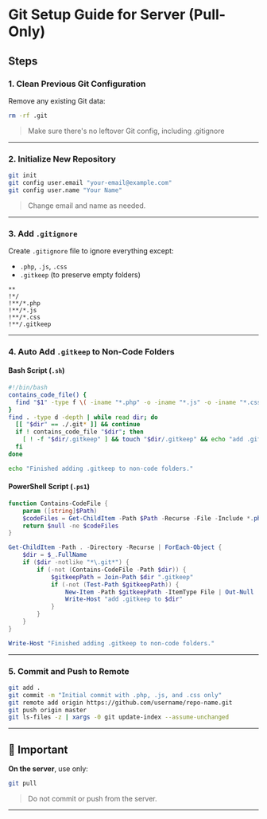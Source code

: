 # Git Setup Guide for Server (Pull-Only)


##  Steps

### 1. Clean Previous Git Configuration

Remove any existing Git data:

```bash
rm -rf .git
```

> Make sure there's no leftover Git config, including .gitignore

---

### 2. Initialize New Repository

```bash
git init
git config user.email "your-email@example.com"
git config user.name "Your Name"
```

> Change email and name as needed.

---

### 3. Add `.gitignore`

Create `.gitignore` file to ignore everything except:

- `.php`, `.js`, `.css`
- `.gitkeep` (to preserve empty folders)

```
**
!*/
!**/*.php
!**/*.js
!**/*.css
!**/.gitkeep
```

---

### 4. Auto Add `.gitkeep` to Non-Code Folders

#### Bash Script (`.sh`)

```bash
#!/bin/bash
contains_code_file() {
  find "$1" -type f \( -iname "*.php" -o -iname "*.js" -o -iname "*.css" \) | grep -q .
}
find . -type d -depth | while read dir; do
  [[ "$dir" == ./.git* ]] && continue
  if ! contains_code_file "$dir"; then
    [ ! -f "$dir/.gitkeep" ] && touch "$dir/.gitkeep" && echo "add .gitkeep to $dir"
  fi
done

echo "Finished adding .gitkeep to non-code folders."
```

#### PowerShell Script (`.ps1`)

```powershell
function Contains-CodeFile {
    param ([string]$Path)
    $codeFiles = Get-ChildItem -Path $Path -Recurse -File -Include *.php,*.js,*.css
    return $null -ne $codeFiles
}

Get-ChildItem -Path . -Directory -Recurse | ForEach-Object {
    $dir = $_.FullName
    if ($dir -notlike "*\.git*") {
        if (-not (Contains-CodeFile -Path $dir)) {
            $gitkeepPath = Join-Path $dir ".gitkeep"
            if (-not (Test-Path $gitkeepPath)) {
                New-Item -Path $gitkeepPath -ItemType File | Out-Null
                Write-Host "add .gitkeep to $dir"
            }
        }
    }
}

Write-Host "Finished adding .gitkeep to non-code folders."
```

---

### 5. Commit and Push to Remote

```bash
git add .
git commit -m "Initial commit with .php, .js, and .css only"
git remote add origin https://github.com/username/repo-name.git
git push origin master
git ls-files -z | xargs -0 git update-index --assume-unchanged
```

---

## 📌 Important

**On the server**, use only:

```bash
git pull
```

> Do not commit or push from the server.

---
